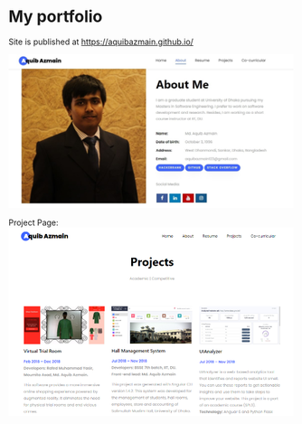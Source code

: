 # My portfolio

 Site is published at https://aquibazmain.github.io/

 ![](images/portfolio.jpg)

Project Page:
![](images/projects.PNG)

